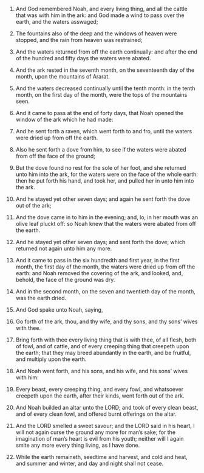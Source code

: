 1. And God remembered Noah, and every living thing, and all the
cattle that was with him in the ark: and God made a wind to pass over
the earth, and the waters asswaged;

2. The fountains also of the deep
and the windows of heaven were stopped, and the rain from heaven was
restrained;

3. And the waters returned from off the earth
continually: and after the end of the hundred and fifty days the
waters were abated.

4. And the ark rested in the seventh month, on the seventeenth day of
the month, upon the mountains of Ararat.

5. And the waters decreased continually until the tenth month: in the
tenth month, on the first day of the month, were the tops of the
mountains seen.

6. And it came to pass at the end of forty days, that Noah opened the
window of the ark which he had made:

7. And he sent forth a raven,
which went forth to and fro, until the waters were dried up from off
the earth.

8. Also he sent forth a dove from him, to see if the waters were
abated from off the face of the ground;

9. But the dove found no rest
for the sole of her foot, and she returned unto him into the ark, for
the waters were on the face of the whole earth: then he put forth his
hand, and took her, and pulled her in unto him into the ark.

10. And he stayed yet other seven days; and again he sent forth the
dove out of the ark;

11. And the dove came in to him in the evening;
and, lo, in her mouth was an olive leaf pluckt off: so Noah knew that
the waters were abated from off the earth.

12. And he stayed yet other seven days; and sent forth the dove;
which returned not again unto him any more.

13. And it came to pass in the six hundredth and first year, in the
first month, the first day of the month, the waters were dried up from
off the earth: and Noah removed the covering of the ark, and looked,
and, behold, the face of the ground was dry.

14. And in the second month, on the seven and twentieth day of the
month, was the earth dried.

15. And God spake unto Noah, saying,

16. Go forth of the ark, thou,
and thy wife, and thy sons, and thy sons’ wives with thee.

17. Bring forth with thee every living thing that is with thee, of
all flesh, both of fowl, and of cattle, and of every creeping thing
that creepeth upon the earth; that they may breed abundantly in the
earth, and be fruitful, and multiply upon the earth.

18. And Noah went forth, and his sons, and his wife, and his sons’
wives with him:

19. Every beast, every creeping thing, and every
fowl, and whatsoever creepeth upon the earth, after their kinds, went
forth out of the ark.

20. And Noah builded an altar unto the LORD; and took of every clean
beast, and of every clean fowl, and offered burnt offerings on the
altar.

21. And the LORD smelled a sweet savour; and the LORD said in his
heart, I will not again curse the ground any more for man’s sake; for
the imagination of man’s heart is evil from his youth; neither will I
again smite any more every thing living, as I have done.

22. While the earth remaineth, seedtime and harvest, and cold and
heat, and summer and winter, and day and night shall not cease.